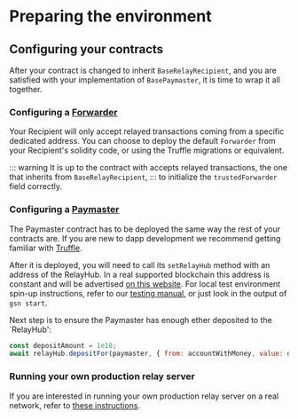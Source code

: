 # Preparing the environment
## Configuring your contracts <a id="configure_contracts"></a>

After your contract is changed to inherit `BaseRelayRecipient`, and you are satisfied with your implementation of `BasePaymaster`, it is time to wrap it all together.


### Configuring a [Forwarder](../contracts/index.md#trusted_forwarder)

Your Recipient will only accept relayed transactions coming from a specific dedicated address.
You can choose to deploy the default `Forwarder` from your Recipient's solidity code, or using the Truffle migrations or equivalent.

::: warning
It is up to the contract with accepts relayed transactions, the one that inherits from `BaseRelayRecipient`, 
:::
to initialize the `trustedForwarder` field correctly.
### Configuring a [Paymaster](../contracts/index.md#paymaster) <a id="paymaster"></a>

The Paymaster contract has to be deployed the same way the rest of your contracts are. If you are new to dapp development we recommend getting familiar with [Truffle](https://www.trufflesuite.com/truffle).

After it is deployed, you will need to call its `setRelayHub` method with an address of the RelayHub. In a real supported blockchain this address is constant and 
will be advertised [on this website](/networks.md). For local test environment spin-up instructions, refer to our 
[testing manual](testing-gsn-applications.md), or just look in the output of `gsn start`.

Next step is to ensure the Paymaster has enough ether deposited to the `RelayHub':

```javascript
const depositAmount = 1e18;
await relayHub.depositFor(paymaster, { from: accountWithMoney, value: depositAmount });
```


### Running your own production relay server

If you are interested in running your own production relay server on a real network, refer to [these instructions](/relay-server/deployment-reference.md).

